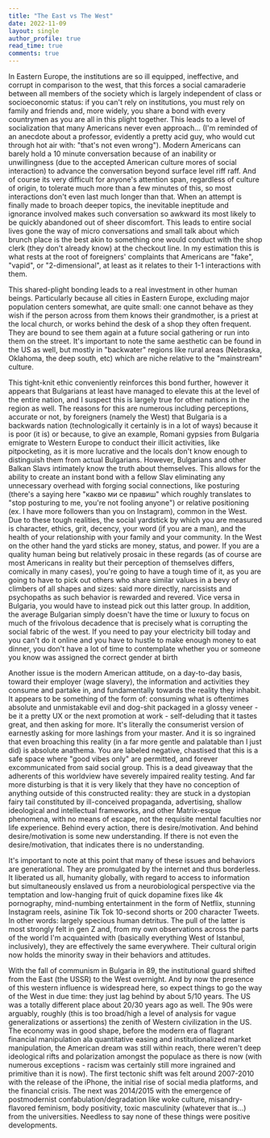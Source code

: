 ```yaml
---
title: "The East vs The West"
date: 2022-11-09
layout: single
author_profile: true
read_time: true
comments: true
---
```


In Eastern Europe, the institutions are so ill equipped, ineffective, and corrupt in comparison to the west, that this forces a social camaraderie between all members of the society which is largely independent of class or socioeconomic status: if you can't rely on institutions, you must rely on family and friends and, more widely, you share a bond with every countrymen as you are all in this plight together. This leads to a level of socialization that many Americans never even approach... (I'm reminded of an anecdote about a professor, evidently a pretty acid guy, who would cut through hot air with: "that's not even wrong"). Modern Americans can barely hold a 10 minute conversation because of an inability or unwillingness (due to the accepted American culture mores of social interaction) to advance the conversation beyond surface level riff raff. And of course its very difficult for anyone's attention span, regardless of culture of origin, to tolerate much more than a few minutes of this, so most interactions don't even last much longer than that. When an attempt is finally made to broach deeper topics, the inevitable ineptitude and ignorance involved makes such conversation so awkward its most likely to be quickly abandoned out of sheer discomfort. This leads to entire social lives gone the way of micro conversations and small talk about which brunch place is the best akin to something one would conduct with the shop clerk (they don't already know) at the checkout line. In my estimation this is what rests at the root of foreigners' complaints that Americans are "fake", "vapid", or "2-dimensional", at least as it relates to their 1-1 interactions with them.

This shared-plight bonding leads to a real investment in other human beings. Particularly because all cities in Eastern Europe, excluding major population centers somewhat, are quite small: one cannot behave as they wish if the person across from them knows their grandmother, is a priest at the local church, or works behind the desk of a shop they often frequent. They are bound to see them again at a future social gathering or run into them on the street. It's important to note the same aesthetic can be found in the US as well, but mostly in "backwater" regions like rural areas (Nebraska, Oklahoma, the deep south, etc) which are niche relative to the "mainstream" culture.

This tight-knit ethic conveniently reinforces this bond further, however it appears that Bulgarians at least have managed to elevate this at the level of the entire nation, and I suspect this is largely true for other nations in the region as well. The reasons for this are numerous including perceptions, accurate or not, by foreigners (namely the West) that Bulgaria is a backwards nation (technologically it certainly is in a lot of ways) because it is poor (it is) or because, to give an example, Romani gypsies from Bulgaria emigrate to Western Europe to conduct their illicit activities, like pitpocketing, as it is more lucrative and the locals don't know enough to distinguish them from actual Bulgarians. However, Bulgarians and other Balkan Slavs intimately know the truth about themselves. This allows for the ability to create an instant bond with a fellow Slav eliminating any unnecessary overhead with forging social connections, like posturing (there's a saying here "какво ми се правиш" which roughly translates to "stop posturing to me, you're not fooling anyone") or relative positioning (ex. I have more followers than you on Instagram), common in the West. Due to these tough realities, the social yardstick by which you are measured is character, ethics, grit, decency, your word (if you are a man), and the health of your relationship with your family and your community. In the West on the other hand the yard sticks are money, status, and power. If you are a quality human being but relatively prosaic in these regards (as of course are most Americans in reality but their perception of themselves differs, comically in many cases), you're going to have a tough time of it, as you are going to have to pick out others who share similar values in a bevy of climbers of all shapes and sizes: said more directly, narcissists and psychopaths as such behavior is rewarded and revered. Vice versa in Bulgaria, you would have to instead pick out this latter group. In addition, the average Bulgarian simply doesn't have the time or luxury to focus on much of the frivolous decadence that is precisely what is corrupting the social fabric of the west. If you need to pay your electricity bill today and you can't do it online and you have to hustle to make enough money to eat dinner, you don't have a lot of time to contemplate whether you or someone you know was assigned the correct gender at birth

Another issue is the modern American attitude, on a day-to-day basis, toward their employer (wage slavery), the information and activities they consume and partake in, and fundamentally towards the reality they inhabit. It appears to be something of the form of: consuming what is oftentimes absolute and unmistakable evil and dog-shit packaged in a glossy veneer - be it a pretty UX or the next promotion at work - self-deluding that it tastes great, and then asking for more. It's literally the consumerist version of earnestly asking for more lashings from your master. And it is so ingrained that even broaching this reality (in a far more gentle and palatable than I just did) is absolute anathema. You are labeled negative, chastised that this is a safe space where "good vibes only" are permitted, and forever excommunicated from said social group. This is a dead giveaway that the adherents of this worldview have severely impaired reality testing. And far more disturbing is that it is very likely that they have no conception of anything outside of this constructed reality: they are stuck in a dystopian fairy tail constituted by ill-conceived propaganda, advertising, shallow ideological and intellectual frameworks, and other Matrix-esque phenomena, with no means of escape, not the requisite mental faculties nor life experience. Behind every action, there is desire/motivation. And behind desire/motivation is some new understanding. If there is not even the desire/motivation, that indicates there is no understanding.

It's important to note at this point that many of these issues and behaviors are generational. They are promulgated by the internet and thus borderless. It liberated us all, humanity globally, with regard to access to information but simultaneously enslaved us from a neurobiological perspective via the temptation and low-hanging fruit of quick dopamine fixes like 4k pornography, mind-numbing entertainment in the form of Netflix, stunning Instagram reels, asinine Tik Tok 10-second shorts or 200 character Tweets. In other words: largely specious human detritus. The pull of the latter is most strongly felt in gen Z and, from my own observations across the parts of the world I'm acquainted with (basically everything West of Istanbul, inclusively), they are effectively the same everywhere. Their cultural origin now holds the minority sway in their behaviors and attitudes.

With the fall of communism in Bulgaria in 89, the institutional guard shifted from the East (the USSR) to the West overnight. And by now the presence of this western influence is widespread here, so expect things to go the way of the West in due time: they just lag behind by about 5/10 years. The US was a totally different place about 20/30 years ago as well. The 90s were arguably, roughly (this is too broad/high a level of analysis for vague generalizations or assertions) the zenith of Western civilization in the US. The economy was in good shape, before the modern era of flagrant financial manipulation ala quantitative easing and institutionalized market manipulation, the American dream was still within reach, there weren't deep ideological rifts and polarization amongst the populace as there is now (with numerous exceptions - racism was certainly still more ingrained and primitive than it is now). The first tectonic shift was felt around 2007-2010 with the release of the iPhone, the initial rise of social media platforms, and the financial crisis. The next was 2014/2015 with the emergence of postmodernist confabulation/degradation like woke culture, misandry-flavored feminism, body positivity, toxic masculinity (whatever that is...) from the universities. Needless to say none of these things were positive developments.
